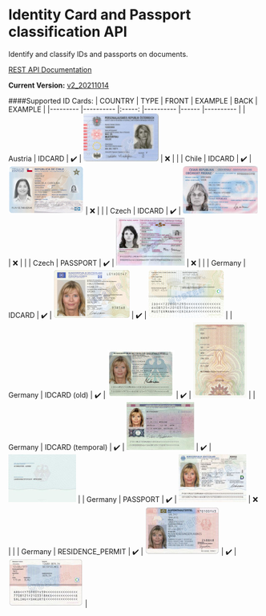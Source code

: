# Identity Card and Passport classification API
Identify and classify IDs and passports on documents.

[REST API Documentation](docs/REST_API.md)

**Current Version:** [v2_20211014](docs/RELEASE_NOTES.md)

####Supported ID Cards:
| COUNTRY 	| TYPE     	| FRONT 	            | EXAMPLE 	                                                            | BACK                 	| EXAMPLE                                                        	    |
|---------	|----------	|:-----:	            |----------	                                                            |------	                |----------	                                                            |
| Austria	| IDCARD 	| :heavy_check_mark:   	| ![austria_idcard_front](docs/assets/austria_idcard_front.jpg)   	    | :x:                  	|                                                               	    |
| Chile 	| IDCARD 	| :heavy_check_mark:   	| ![chile_idcard_front](docs/assets/chile_idcard_front.jpg)   	        | :x:                  	|                                                               	    |
| Czech 	| IDCARD 	| :heavy_check_mark:   	| ![czech_idcard_front](docs/assets/czech_idcard_front.jpg)   	        | :x:                  	|                                                               	    |
| Czech 	| PASSPORT 	| :heavy_check_mark:   	| ![czech_passport_front](docs/assets/czech_passport_front.jpg)         | :x:                  	|                                                               	    |
| Germany 	| IDCARD 	| :heavy_check_mark:   	| ![german_idcard_front](docs/assets/german_idcard_front.jpg)           | :heavy_check_mark:   	| ![german_idcard_back](docs/assets/german_idcard_back.jpg)      	    |
| Germany 	| IDCARD (old) 	| :heavy_check_mark:   	| ![german_idcard_old_front](docs/assets/german_idcard_old_front.jpg)   | :heavy_check_mark:   	| ![german_idcard_old_back](docs/assets/german_idcard_old_back.jpg)     |
| Germany 	| IDCARD (temporal) 	| :heavy_check_mark:   	| ![german_idcard_temporal_front](docs/assets/german_idcard_temporal_front.jpg)   | :heavy_check_mark:   	| ![german_idcard_temporal_back](docs/assets/german_idcard_temporal_back.jpg)     |
| Germany 	| PASSPORT 	| :heavy_check_mark:   	| ![german_passport_front](docs/assets/german_passport_front.jpg)       | :x:               	|                                                                       |
| Germany 	| RESIDENCE_PERMIT 	| :heavy_check_mark:   	| ![german_residencepermit_front](docs/assets/german_residencepermit_front.jpg)           | :heavy_check_mark:   	| ![german_residencepermit_back](docs/assets/german_residencepermit_back.jpg)      	    |


 
